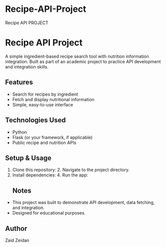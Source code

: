 # Recipe-API-Project
Recipe API PROJECT 
# Recipe API Project

A simple ingredient-based recipe search tool with nutrition information integration. Built as part of an academic project to practice API development and integration skills.

## Features
- Search for recipes by ingredient
- Fetch and display nutritional information
- Simple, easy-to-use interface

## Technologies Used
- Python
- Flask (or your framework, if applicable)
- Public recipe and nutrition APIs

## Setup & Usage
1. Clone this repository:
   2. Navigate to the project directory.
3. Install dependencies:
   4. Run the app:
   ## Notes
- This project was built to demonstrate API development, data fetching, and integration.
- Designed for educational purposes.

## Author
Zaid Zeidan
